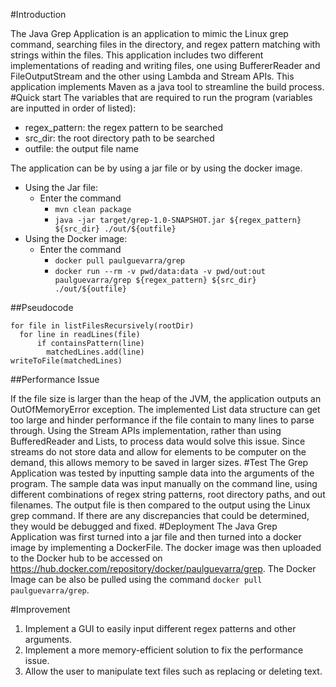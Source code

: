 #Introduction

The Java Grep Application is an application to mimic the Linux grep command, searching files in the directory, and regex pattern matching with strings within the files. This application includes two different implementations of reading and writing files, one using BuffererReader and FileOutputStream and the other using Lambda and Stream APIs. This application implements Maven as a java tool to streamline the build process.
#Quick start
The variables that are required to run the program (variables are inputted in order of listed):

- regex_pattern: the regex pattern to be searched
- src_dir: the root directory path to be searched
- outfile: the output file name

The application can be by using a jar file or by using the docker image. 

- Using the Jar file:
  - Enter the command 
    - `mvn clean package`
    - `java -jar target/grep-1.0-SNAPSHOT.jar ${regex_pattern} ${src_dir} ./out/${outfile}`
- Using the Docker image:
  - Enter the command
    - `docker pull paulguevarra/grep`
    - `docker run --rm -v pwd/data:data -v pwd/out:out paulguevarra/grep ${regex_pattern} ${src_dir} ./out/${outfile}`
  

##Pseudocode

```matchedLines = []
for file in listFilesRecursively(rootDir)
  for line in readLines(file)
      if containsPattern(line)
        matchedLines.add(line)
writeToFile(matchedLines)
```
##Performance Issue

If the file size is larger than the heap of the JVM, the application outputs an OutOfMemoryError exception. The implemented List data structure can get too large and hinder performance if the file contain to many lines to parse through. Using the Stream APIs implementation, rather than using BufferedReader and Lists, to process data would solve this issue. Since streams do not store data and allow for elements to be computer on the demand, this allows memory to be saved in larger sizes. 
#Test
The Grep Application was tested by inputting sample data into the arguments of the program. The sample data was input manually on the command line, using different combinations of regex string patterns, root directory paths, and out filenames. The output file is then compared to the output using the Linux grep command. If there are any discrepancies that could be determined, they would be debugged and fixed.
#Deployment
The Java Grep Application was first turned into a jar file and then turned into a docker image by implementing a DockerFile. The docker image was then uploaded to the Docker hub to be accessed on https://hub.docker.com/repository/docker/paulguevarra/grep. The Docker Image can be also be pulled using the command `docker pull paulguevarra/grep`.

#Improvement

1. Implement a GUI to easily input different regex patterns and other arguments. 
2. Implement a more memory-efficient solution to fix the performance issue. 
3. Allow the user to manipulate text files such as replacing or deleting text.
